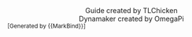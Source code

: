 <footer>
  <!-- Support MarkBind by including a link to us on your landing page! -->
  <div class="text-center">
  	<div style="text-align: center;">Guide created by TLChicken</div>
  	<div style="text-align: center;">Dynamaker created by OmegaPi</div>
    <small>[Generated by {{MarkBind}}]</small>
  </div>
</footer>
